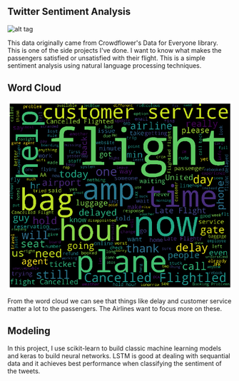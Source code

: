 ## Twitter Sentiment Analysis

![alt tag](https://media.sproutsocial.com/uploads/2019/08/twitter-stats.svg)

This data originally came from Crowdflower's Data for Everyone library. This is one of the side projects I've done. I want to know what makes the passengers satisfied or unsatisfied with their flight. This is a simple sentiment analysis using natural language processing techniques.

## Word Cloud

![alt tag](https://github.com/Ze-Long/Ze-Long.github.io/blob/master/images/download.png)

From the word cloud we can see that things like delay and customer service matter a lot to the passengers. The Airlines want to focus more on these.

## Modeling

In this project, I use scikit-learn to build classic machine learning models and keras to build neural networks. LSTM is good at dealing with sequantial data and it achieves best performance when classifying the sentiment of the tweets.

